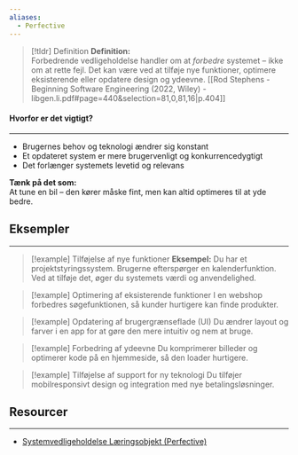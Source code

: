 ```yaml
---
aliases:
  - Perfective
---
```

> [!tldr] Definition
**Definition:**  
Forbedrende vedligeholdelse handler om at _forbedre_ systemet – ikke om at rette fejl. Det kan være ved at tilføje nye funktioner, optimere eksisterende eller opdatere design og ydeevne.
[[Rod Stephens - Beginning Software Engineering (2022, Wiley) - libgen.li.pdf#page=440&selection=81,0,81,16|p.404]]
#### Hvorfor er det vigtigt?
---
- Brugernes behov og teknologi ændrer sig konstant
- Et opdateret system er mere brugervenligt og konkurrencedygtigt
- Det forlænger systemets levetid og relevans
    

**Tænk på det som:**  
At tune en bil – den kører måske fint, men kan altid optimeres til at yde bedre.

## Eksempler
---

> [!example] Tilføjelse af nye funktioner
> **Eksempel:** Du har et projektstyringssystem. Brugerne efterspørger en kalenderfunktion. Ved at tilføje det, øger du systemets værdi og anvendelighed.

> [!example] Optimering af eksisterende funktioner
> I en webshop forbedres søgefunktionen, så kunder hurtigere kan finde produkter.

> [!example] Opdatering af brugergrænseflade (UI)
> Du ændrer layout og farver i en app for at gøre den mere intuitiv og nem at bruge.

> [!example] Forbedring af ydeevne
Du komprimerer billeder og optimerer kode på en hjemmeside, så den loader hurtigere.

> [!example] Tilføjelse af support for ny teknologi
Du tilføjer mobilresponsivt design og integration med nye betalingsløsninger.

## Resourcer
---
- [Systemvedligeholdelse Læringsobjekt (Perfective)](https://rise.articulate.com/share/xjLwUv4_K504yh2xs2xsZ1YuxynRKfE8#/lessons/ERY93CJLSAVnMXfCl5D7EQWD4sC-pkR9)